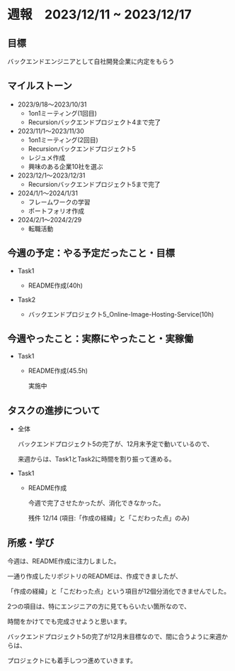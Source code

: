 # 週報　2023/12/11 ~ 2023/12/17

## 目標
バックエンドエンジニアとして自社開発企業に内定をもらう

## マイルストーン
- 2023/9/18〜2023/10/31
    - 1on1ミーティング(1回目)
    - Recursionバックエンドプロジェクト4まで完了
- 2023/11/1〜2023/11/30
    - 1on1ミーティング(2回目)
    - Recursionバックエンドプロジェクト5
    - レジュメ作成
    - 興味のある企業10社を選ぶ
- 2023/12/1〜2023/12/31
    - Recursionバックエンドプロジェクト5まで完了
- 2024/1/1〜2024/1/31
    - フレームワークの学習
    - ポートフォリオ作成
- 2024/2/1〜2024/2/29
    - 転職活動

## 今週の予定：やる予定だったこと・目標
- Task1
    - README作成(40h)

- Task2
    - バックエンドプロジェクト5_Online-Image-Hosting-Service(10h)

## 今週やったこと：実際にやったこと・実稼働
- Task1
    - README作成(45.5h)

        実施中

## タスクの進捗について
- 全体

    バックエンドプロジェクト5の完了が、12月末予定で動いているので、
    
    来週からは、Task1とTask2に時間を割り振って進める。

- Task1
    - README作成

        今週で完了させたかったが、消化できなかった。

        残件 12/14 (項目:「作成の経緯」と「こだわった点」のみ)


## 所感・学び
今週は、README作成に注力しました。

一通り作成したリポジトリのREADMEは、作成できましたが、

「作成の経緯」と「こだわった点」という項目が12個分消化できませんでした。

2つの項目は、特にエンジニアの方に見てもらいたい箇所なので、

時間をかけてでも完成させようと思います。

バックエンドプロジェクト5の完了が12月末目標なので、間に合うように来週からは、

プロジェクトにも着手しつつ進めていきます。



